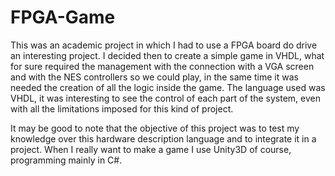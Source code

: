 # FPGA-Game
 This was an academic project in which I had to use a FPGA board do drive an interesting project.
 I decided then to create a simple game in VHDL, what for sure required the management with the connection with a VGA screen and with the NES controllers so we could play, in the same time it was needed the creation of all the logic inside the game. 
 The language used was VHDL, it was interesting to see the control of each part of the system, even with all the limitations imposed for this kind of project.
 
 It may be good to note that the objective of this project was to test my knowledge over this hardware description language and to integrate it in a project. When I really want to make a game I use Unity3D of course, programming mainly in C#.
